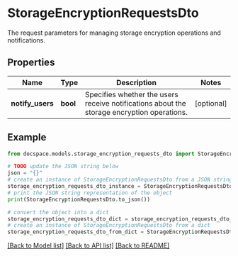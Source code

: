 # StorageEncryptionRequestsDto

The request parameters for managing storage encryption operations and notifications.

## Properties

Name | Type | Description | Notes
------------ | ------------- | ------------- | -------------
**notify_users** | **bool** | Specifies whether the users receive notifications about the storage encryption operations. | [optional] 

## Example

```python
from docspace.models.storage_encryption_requests_dto import StorageEncryptionRequestsDto

# TODO update the JSON string below
json = "{}"
# create an instance of StorageEncryptionRequestsDto from a JSON string
storage_encryption_requests_dto_instance = StorageEncryptionRequestsDto.from_json(json)
# print the JSON string representation of the object
print(StorageEncryptionRequestsDto.to_json())

# convert the object into a dict
storage_encryption_requests_dto_dict = storage_encryption_requests_dto_instance.to_dict()
# create an instance of StorageEncryptionRequestsDto from a dict
storage_encryption_requests_dto_from_dict = StorageEncryptionRequestsDto.from_dict(storage_encryption_requests_dto_dict)
```
[[Back to Model list]](../README.md#documentation-for-models) [[Back to API list]](../README.md#documentation-for-api-endpoints) [[Back to README]](../README.md)


